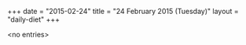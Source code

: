 +++
date = "2015-02-24"
title = "24 February 2015 (Tuesday)"
layout = "daily-diet"
+++


\<no entries\>
